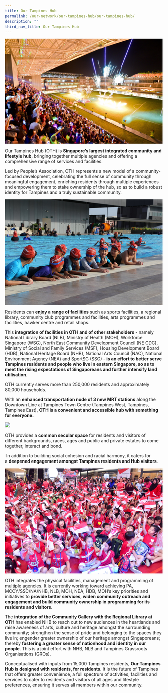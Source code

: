 ```yaml
---
title: Our Tampines Hub
permalink: /our-network/our-tampines-hub/our-tampines-hub/
description: ""
third_nav_title: Our Tampines Hub
---
```

<img style="width:600px" align="center" src="/images/Our%20Network/OTH/NYE%20Fireworks%20at%20Town%20Square.jpg">

Our Tampines Hub (OTH) is&nbsp;**Singapore’s largest integrated community and lifestyle hub**, bringing together multiple agencies and offering a comprehensive range of services and facilities.

Led by People’s Association, OTH represents a new model of a community-focused development, celebrating the full sense of community through meaningful engagement, enriching residents through multiple experiences and empowering them to stake ownership of the hub, so as to build a robust identity for Tampines and a truly sustainable community.

<img style="width:600px" align="center" src="/images/Our%20Network/OTH/kids_at_swimming_pool.jpg">

Residents can&nbsp;**enjoy a range of facilities**&nbsp;such as sports facilities, a regional library, community club programmes and facilities, arts programmes and facilities, hawker centre and retail shops.

This&nbsp;**integration of facilities in OTH and of other stakeholders**&nbsp;\- namely National Library Board (NLB), Ministry of Health (MOH), Workforce Singapore (WSG), North East Community Development Council (NE CDC), Ministry of Social and Family Services (MSF), Housing Development Board (HDB), National Heritage Board (NHB), National Arts Council (NAC), National Environment Agency (NEA) and SportSG (SSG) -&nbsp;**is an effort to better serve Tampines residents and people who live in eastern Singapore, so as to meet the rising expectations of Singaporeans and further intensify land utilisation**.

OTH currently serves more than 250,000 residents and approximately 80,000 households.

With an&nbsp;**enhanced transportation node of 3 new MRT stations**&nbsp;along the Downtown Line at Tampines Town Centre (Tampines West, Tampines, Tampines East),&nbsp;**OTH is a convenient and accessible hub with something for everyone.**

<img style="width:600px" align="" src="/images/Our%20Network/OTH/Jogging%20Track.jpeg">

OTH provides a&nbsp;**common secular space**&nbsp;for residents and visitors of different backgrounds, races, ages and public and private estates to come together, interact and bond.

&nbsp;In addition to building social cohesion and racial harmony, it caters for a&nbsp;**deepened engagement amongst Tampines residents and Hub visitors**.
 
 <img style="width:600px" align="center" src="/images/Our%20Network/OTH/ND%20Kids.jpg">
 
 OTH integrates the physical facilities, management and programming of multiple agencies. It is currently working toward achieving PA, MCCY/SSC/NA/NHB, NLB, MOH, NEA, HDB, MOH’s key priorities and initiatives to&nbsp;**provide better services, widen community outreach and engagement and build community ownership in programming for its residents and visitors**.

The&nbsp;**integration of the Community Gallery with the Regional Library at OTH**&nbsp;has enabled NHB to reach out to new audiences in the heartlands and raise awareness of arts, culture and heritage amongst the surrounding community; strengthen the sense of pride and belonging to the spaces they live in; engender greater ownership of our heritage amongst Singaporeans; thereby&nbsp;**fostering a greater sense of nationhood and identity in our people**. This is a joint effort with NHB, NLB and Tampines Grassroots Organisations (GROs).

Conceptualised with inputs from 15,000 Tampines residents,&nbsp;**Our Tampines Hub is designed with residents, for residents**. It is the future of Tampines that offers greater convenience, a full spectrum of activities, facilities and services to cater to residents and visitors of all ages and lifestyle preferences, ensuring it serves all members within our community.